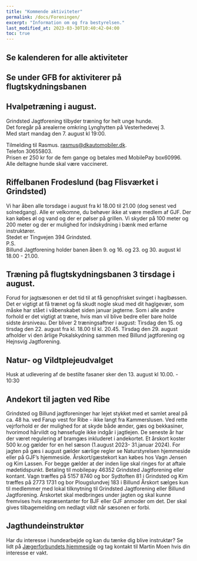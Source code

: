 ```yaml
---
title: "Kommende aktiviteter"
permalink: /docs/Foreningen/
excerpt: "Information om og fra bestyrelsen."
last_modified_at: 2023-03-30T10:40:42-04:00
toc: true
---
```

## Se kalenderen for alle aktiviteter

## Se under GFB for aktiviterer på flugtskydningsbanen

## Hvalpetræning i august. 
Grindsted Jagtforening tilbyder træning for helt unge hunde.   
Det foregår på arealerne omkring Lynghytten på Vesterhedevej 3.  
Med start mandag den 7. august kl 19:00.  

Tilmelding til Rasmus. 
rasmus@dkautomobiler.dk.  
Telefon 30655803.   
Prisen er 250 kr for de fem gange og betales med 
MobilePay box60996.   
Alle deltagne hunde skal være vaccineret.   
## Riffelbanen Frodeslund (bag Flisværket i Grindsted)
Vi har åben alle torsdage i august fra kl 18.00 til 21.00 (dog senest ved solnedgang). Alle er velkomne, du behøver ikke at være medlem af GJF. Der kan købes øl og vand og der er pølser på grillen. Vi skyder på 100 meter og 200 meter og der er mulighed for indskydning i bænk med erfarne instruktører.    
Stedet er Tingvejen 394 Grindsted.  
P.S.   
Billund Jagtforening holder banen åben 9. og 16. og 23. og 30. august kl 18.00 - 21.00. 

## Træning på flugtskydningsbanen 3 tirsdage i august.
Forud for jagtsæsonen er det tid til at få genopfrisket svinget i haglbøssen. Det er vigtigt at få trænet og fá skudt nogle skud med dit haglgevær, som måske har stået i våbenskabet siden januar jagterne.
Som i alle andre forhold er det vigtigt at træne, hvis man vil blive bedre eller bare holde sidste ársniveau.
Der bliver 2 træningsaftner i august: Tirsdag den 15. og tirsdag den 22. august fra kl. 18.00 til kl. 20.45.
Tirsdag den 29. august afholder vi den ârlige Pokalskydning sammen med Billund jagtforening og Hejnsvig Jagtforening.

## Natur- og Vildtplejeudvalget
Husk at udlevering af de bestilte fasaner sker den 13. august kl 10.00. - 10:30

## Andekort til jagten ved Ribe
Grindsted og Billund jagtforeninger har lejet stykket med et samlet areal på ca. 48 ha. ved Farup vest for Ribe - ikke langt fra Kammerslusen.
Ved rette vejrforhold er der mulighed for at skyde både ænder, gæs og bekkasiner, hvorimod hårvildt og hønsefugle ikke indgår i jagtlejen. De seneste år har der været regulering af bramgæs inkluderet i andekortet.
Et årskort koster 500 kr.og gælder for en hel sæson (1.august 2023- 31.januar 2024). For jagten på gæs i august gælder særlige regler se Naturstyrelsen hjemmeside eller på GJF’s hjemmeside.
Årskort/gæstekort kan købes hos Vagn Jensen og Kim Lassen. For begge gælder at der inden lige skal ringes for at aftale mødetidspunkt. Betaling til mobilepay 46352 Grindsted Jagtforening eller kontant.
Vagn træffes på 5157 8740 og bor Sydtoften 81 i Grindsted og Kim træffes på 2773 1731 og bor Plougslundvej 183 i Billund
Årskort sælges kun til medlemmer med lokal tilknytning til Grindsted Jagtforening eller Billund Jagtforening. Årskortet skal medbringes under jagten og skal kunne fremvises hvis repræsentanter for BJF eller GJF anmoder om det. Der skal gives tilbagemelding om nedlagt vildt når sæsonen er forbi.

## Jagthundeinstruktør
Har du interesse i hundearbejde og kan du tænke dig blive instruktør?
Se lidt på [Jægerforbundets hjemmeside](https://www.jaegerforbundet.dk/det-sker-i-dj/instruktor-uddannelserne/jagthundeinstruktor/) og tag kontakt til Martin Moen hvis din interesse er vakt.

